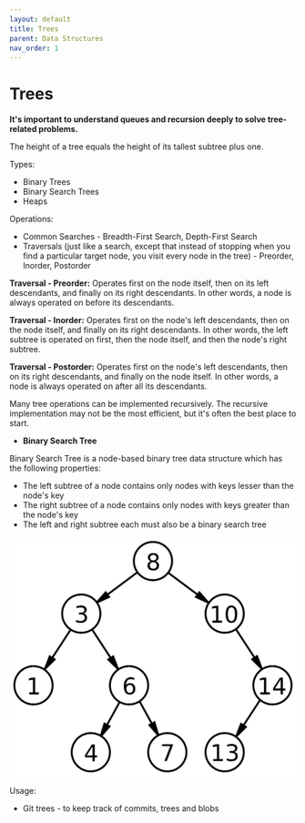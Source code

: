 ```yaml
---
layout: default
title: Trees
parent: Data Structures
nav_order: 1
---
```


# Trees

<!-- (especially Binary Trees and Binary Search Trees) - basic tree construction (from a given array), traversal and manipulation algorithms. You should be familiar with binary trees, n-ary trees, and trie-trees at the very very least. Be familiar with at least one flavor of balanced binary tree, whether it's a red/black tree, a splay tree or an AVL tree. You should actually know how it's implemented. You should know about tree traversal algorithms: BFS and DFS, and know the difference between inorder, postorder and preorder. -->

**It's important to understand queues and recursion deeply to solve tree-related problems.**

The height of a tree equals the height of its tallest subtree plus one.

Types:
  
* Binary Trees
* Binary Search Trees
* Heaps

Operations:
  
* Common Searches - Breadth-First Search, Depth-First Search
* Traversals (just like a search, except that instead of stopping when you find a particular target node, you visit every node in the tree) - Preorder, Inorder, Postorder

**Traversal - Preorder:** Operates first on the node itself, then on its left descendants, and finally on its right descendants. In other words, a node is always operated on before its descendants.

**Traversal - Inorder:** Operates first on the node's left descendants, then on the node itself, and finally on its right descendants. In other words, the left subtree is operated on first, then the node itself, and then the node's right subtree.

**Traversal - Postorder:** Operates first on the node's left descendants, then on its right descendants, and finally on the node itself. In other
words, a node is always operated on after all its descendants.

Many tree operations can be implemented recursively. The recursive implementation may not be the most efficient, but it's often the best place to start.

* **Binary Search Tree**

Binary Search Tree is a node-based binary tree data structure which has the following properties:

- The left subtree of a node contains only nodes with keys lesser than the node's key
- The right subtree of a node contains only nodes with keys greater than the node's key
- The left and right subtree each must also be a binary search tree

![bst](../../assets/img/bst.png)

Usage:
  
* Git trees - to keep track of commits, trees and blobs
